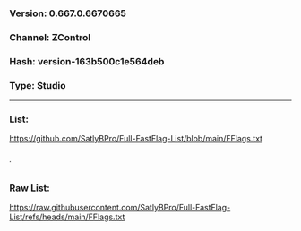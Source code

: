 ### Version: 0.667.0.6670665
### Channel: ZControl
### Hash: version-163b500c1e564deb
### Type: Studio

---

### List:
https://github.com/SatlyBPro/Full-FastFlag-List/blob/main/FFlags.txt

###### .

### Raw List:
https://raw.githubusercontent.com/SatlyBPro/Full-FastFlag-List/refs/heads/main/FFlags.txt
